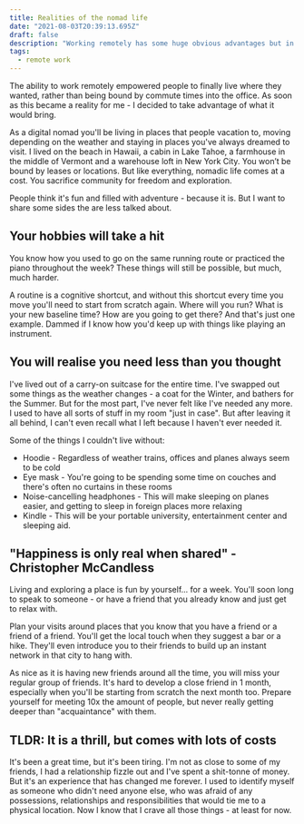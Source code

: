 ```yaml
---
title: Realities of the nomad life
date: "2021-08-03T20:39:13.695Z"
draft: false
description: "Working remotely has some huge obvious advantages but in this post we explore the more hidden realities of not being bound to one location."
tags:
  - remote work
---
```


The ability to work remotely empowered people to finally live where they wanted, rather than being bound by commute times into the office. As soon as this became a reality for me - I decided to take advantage of what it would bring.

As a digital nomad you'll be living in places that people vacation to, moving depending on the weather and staying in places you've always dreamed to visit. I lived on the beach in Hawaii, a cabin in Lake Tahoe, a farmhouse in the middle of Vermont and a warehouse loft in New York City. You won’t be bound by leases or locations. But like everything, nomadic life comes at a cost. You sacrifice community for freedom and exploration.

People think it's fun and filled with adventure - because it is. But I want to share some sides the are less talked about.

## Your hobbies will take a hit

You know how you used to go on the same running route or practiced the piano throughout the week? These things will still be possible, but much, much harder.

A routine is a cognitive shortcut, and without this shortcut every time you move you'll need to start from scratch again. Where will you run? What is your new baseline time? How are you going to get there? And that's just one example. Dammed if I know how you'd keep up with things like playing an instrument.

## You will realise you need less than you thought

I've lived out of a carry-on suitcase for the entire time. I've swapped out some things as the weather changes - a coat for the Winter, and bathers for the Summer. But for the most part, I've never felt like I've needed any more. I used to have all sorts of stuff in my room "just in case". But after leaving it all behind, I can't even recall what I left because I haven't ever needed it.

Some of the things I couldn't live without:

- Hoodie - Regardless of weather trains, offices and planes always seem to be cold
- Eye mask - You're going to be spending some time on couches and there's often no curtains in these rooms
- Noise-cancelling headphones - This will make sleeping on planes easier, and getting to sleep in foreign places more relaxing
- Kindle - This will be your portable university, entertainment center and sleeping aid.

## "Happiness is only real when shared" - Christopher McCandless

Living and exploring a place is fun by yourself... for a week. You'll soon long to speak to someone - or have a friend that you already know and just get to relax with.

Plan your visits around places that you know that you have a friend or a friend of a friend. You'll get the local touch when they suggest a bar or a hike. They'll even introduce you to their friends to build up an instant network in that city to hang with.

As nice as it is having new friends around all the time, you will miss your regular group of friends. It's hard to develop a close friend in 1 month, especially when you'll be starting from scratch the next month too. Prepare yourself for meeting 10x the amount of people, but never really getting deeper than "acquaintance" with them.

## TLDR: It is a thrill, but comes with lots of costs

It's been a great time, but it's been tiring. I'm not as close to some of my friends, I had a relationship fizzle out and I've spent a shit-tonne of money. But it's an experience that has changed me forever. I used to identify myself as someone who didn't need anyone else, who was afraid of any possessions, relationships and responsibilities that would tie me to a physical location. Now I know that I crave all those things - at least for now.
